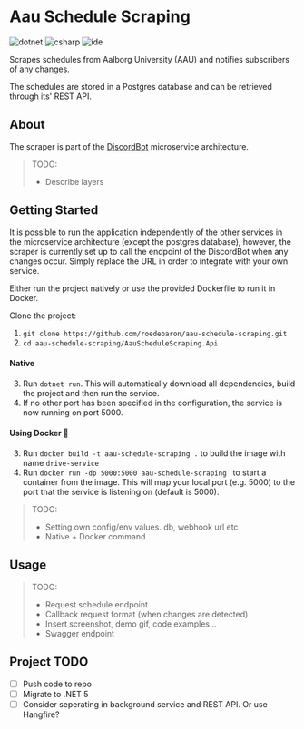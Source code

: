 # Aau Schedule Scraping
![dotnet](https://img.shields.io/badge/asp--net--core-3.1-blue)
![csharp](https://img.shields.io/badge/C%23-8-blue)
![ide](https://img.shields.io/badge/IDE-vs2019-blue)

Scrapes schedules from Aalborg University (AAU) and notifies subscribers of any changes. 

The schedules are stored in a Postgres database and can be retrieved through its' REST API.

## About

The scraper is part of the [DiscordBot](https://github.com/roedebaron/DiscordBot) microservice architecture. 

> TODO: 
> - Describe layers

## Getting Started

It is possible to run the application independently of the other services in the microservice architecture (except the postgres database), however, the scraper is currently set up to call the endpoint of the DiscordBot when any changes occur. Simply replace the URL in order to integrate with your own service. 

Either run the project natively or use the provided Dockerfile to run it in Docker.

Clone the project: 
1. `git clone https://github.com/roedebaron/aau-schedule-scraping.git`
2. `cd aau-schedule-scraping/AauScheduleScraping.Api`

#### Native
3. Run `dotnet run`. This will automatically download all dependencies, build the project and then run the service. 
4. If no other port has been specified in the configuration, the service is now running on port 5000. 

#### Using Docker 🐳
3. Run `docker build -t aau-schedule-scraping .` to build the image with name `drive-service`
4. Run `docker run -dp 5000:5000 aau-schedule-scraping ` to start a container from the image. This will map your local port (e.g. 5000) to the port that the service is listening on (default is 5000). 

> TODO: 
> - Setting own config/env values. db, webhook url etc
> - Native + Docker command
 
## Usage 

> TODO:
> - Request schedule endpoint
> - Callback request format (when changes are detected)
> - Insert screenshot, demo gif, code examples... 
> - Swagger endpoint

## Project TODO
- [ ] Push code to repo
- [ ] Migrate to .NET 5
- [ ] Consider seperating in background service and REST API. Or use Hangfire? 
